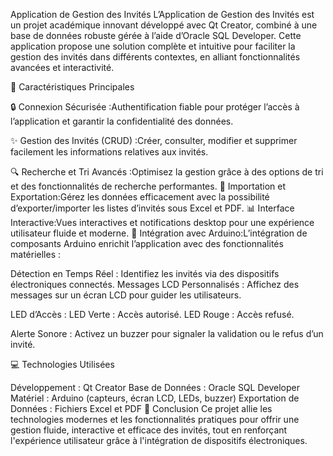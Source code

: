 Application de Gestion des Invités
L’Application de Gestion des Invités est un projet académique innovant développé avec Qt Creator, combiné à une base de données robuste gérée à l’aide d’Oracle SQL Developer. Cette application propose une solution complète et intuitive pour faciliter la gestion des invités dans différents contextes, en alliant fonctionnalités avancées et interactivité.

🌟 Caractéristiques Principales

🔒 Connexion Sécurisée :Authentification fiable pour protéger l’accès à l’application et garantir la confidentialité des données.

✨ Gestion des Invités (CRUD) :Créer, consulter, modifier et supprimer facilement les informations relatives aux invités.

🔍 Recherche et Tri Avancés :Optimisez la gestion grâce à des options de tri et des fonctionnalités de recherche performantes.
📂 Importation et Exportation:Gérez les données efficacement avec la possibilité d’exporter/importer les listes d’invités sous Excel et PDF.
📊 Interface Interactive:Vues interactives et notifications desktop pour une expérience utilisateur fluide et moderne.
🤖 Intégration avec Arduino:L’intégration de composants Arduino enrichit l’application avec des fonctionnalités matérielles :

Détection en Temps Réel : Identifiez les invités via des dispositifs électroniques connectés.
Messages LCD Personnalisés : Affichez des messages sur un écran LCD pour guider les utilisateurs.

LED d’Accès :
LED Verte : Accès autorisé.
LED Rouge : Accès refusé.

Alerte Sonore : Activez un buzzer pour signaler la validation ou le refus d’un invité.

💻 Technologies Utilisées

Développement : Qt Creator
Base de Données : Oracle SQL Developer
Matériel : Arduino (capteurs, écran LCD, LEDs, buzzer)
Exportation de Données : Fichiers Excel et PDF
🔗 Conclusion
Ce projet allie les technologies modernes et les fonctionnalités pratiques pour offrir une gestion fluide, interactive et efficace des invités, tout en renforçant l'expérience utilisateur grâce à l'intégration de dispositifs électroniques.

